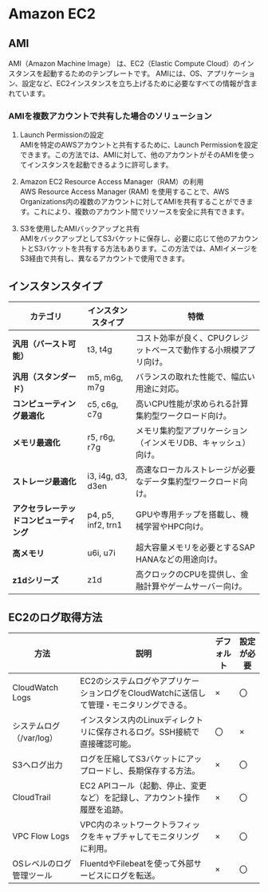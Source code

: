 # Amazon EC2

## AMI

AMI（Amazon Machine Image） は、EC2（Elastic Compute Cloud）のインスタンスを起動するためのテンプレートです。
AMIには、OS、アプリケーション、設定など、EC2インスタンスを立ち上げるために必要なすべての情報が含まれています。

### AMIを複数アカウントで共有した場合のソリューション

1. Launch Permissionの設定<br>
AMIを特定のAWSアカウントと共有するために、Launch Permissionを設定できます。この方法では、AMIに対して、他のアカウントがそのAMIを使ってインスタンスを起動できるように許可します。

2. Amazon EC2 Resource Access Manager（RAM）の利用<br>
AWS Resource Access Manager (RAM) を使用することで、AWS Organizations内の複数のアカウントに対してAMIを共有することができます。これにより、複数のアカウント間でリソースを安全に共有できます。

3. S3を使用したAMIバックアップと共有<br>
AMIをバックアップとしてS3バケットに保存し、必要に応じて他のアカウントとS3バケットを共有する方法もあります。この方法では、AMIイメージをS3経由で共有し、異なるアカウントで使用できます。

## インスタンスタイプ

| カテゴリ                 | インスタンスタイプ           | 特徴 |
|------------------------|---------------------|--------------------------------------------------|
| **汎用（バースト可能）**  | t3, t4g             | コスト効率が良く、CPUクレジットベースで動作する小規模アプリ向け。 |
| **汎用（スタンダード）**  | m5, m6g, m7g       | バランスの取れた性能で、幅広い用途に対応。 |
| **コンピューティング最適化** | c5, c6g, c7g       | 高いCPU性能が求められる計算集約型ワークロード向け。 |
| **メモリ最適化**         | r5, r6g, r7g       | メモリ集約型アプリケーション（インメモリDB、キャッシュ）向け。 |
| **ストレージ最適化**     | i3, i4g, d3, d3en  | 高速なローカルストレージが必要なデータ集約型ワークロード向け。 |
| **アクセラレーテッドコンピューティング** | p4, p5, inf2, trn1 | GPUや専用チップを搭載し、機械学習やHPC向け。 |
| **高メモリ**           | u6i, u7i           | 超大容量メモリを必要とするSAP HANAなどの用途向け。 |
| **z1dシリーズ**       | z1d                | 高クロックのCPUを提供し、金融計算やゲームサーバー向け。 |

## EC2のログ取得方法

| 方法                          | 説明                                                                                             | デフォルト | 設定が必要 |
|-------------------------------|----------------------------------------------------------------------------------------------------|----------|------------|
| CloudWatch Logs                | EC2のシステムログやアプリケーションログをCloudWatchに送信して管理・モニタリングできる。             | ×        | 〇          |
| システムログ（/var/log）        | インスタンス内のLinuxディレクトリに保存されるログ。SSH接続で直接確認可能。                         | 〇        | ×          |
| S3へログ出力                   | ログを圧縮してS3バケットにアップロードし、長期保存する方法。                                        | ×        | 〇          |
| CloudTrail                     | EC2 APIコール（起動、停止、変更など）を記録し、アカウント操作履歴を追跡。                          | ×        | 〇          |
| VPC Flow Logs                  | VPC内のネットワークトラフィックをキャプチャしてモニタリングに利用。                                  | ×        | 〇          |
| OSレベルのログ管理ツール        | FluentdやFilebeatを使って外部サービスにログを転送。                                                  | ×        | 〇          |

